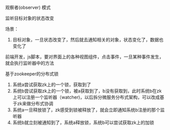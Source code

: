 观察者(observer) 模式

监听目标对象的状态改变


场景：
1. 目标对象，一旦状态改变了，然后就去通知相关的对象，状态变化了，数据也变化了



前端开发，js脚本，要对界面上的各种视图组件，点击事件，一旦某种事件发生，就会执行监听器中的方法


基于zookeeper的分布式锁
1. 系统a尝试获取zk上的一个锁，获取到了
2. 系统b尝试获取zk上的一个锁，被a获取到了，b没有获取到，此时系统b在zk上可以注册一个监听器（watcher)，以后拆分微服务分布式架构，可以改成基于zk来做分布式协调
3. 系统a一旦释放锁了，zk感受到锁被释放了，就会立即通知系统b注册的那个监听器
4. 系统b就立刻被通知到了，系统a释放锁，系统b可以尝试获取zk上的加锁